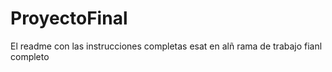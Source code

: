 # ProyectoFinal




El readme con las instrucciones completas esat en alñ rama de trabajo fianl completo
